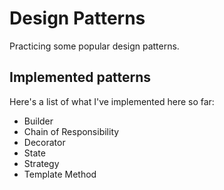 # Design Patterns

Practicing some popular design patterns.

## Implemented patterns

Here's a list of what I've implemented here so far:
- Builder
- Chain of Responsibility
- Decorator
- State
- Strategy
- Template Method
